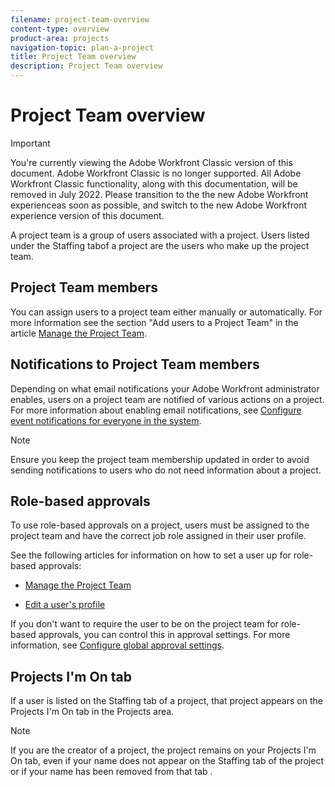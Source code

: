 ```yaml
---
filename: project-team-overview
content-type: overview
product-area: projects
navigation-topic: plan-a-project
title: Project Team overview
description: Project Team overview
---
```


# Project Team overview

>[!IMPORTANT]
>
>You're currently viewing the Adobe Workfront Classic version of this document. Adobe Workfront Classic is no longer supported. All Adobe Workfront Classic functionality, along with this documentation, will be removed in July 2022. Please transition to the the new Adobe Workfront experienceas soon as possible, and switch to the new Adobe Workfront experience version of this document.

<!--
<p data-mc-conditions="QuicksilverOrClassic.Draft mode">(NOTE: This also links here - some information is duplicated between these 2 articles, so update both: https://workfront.zendesk.com/hc/en-us/articles/217238917) </p>
-->

A project team is a group of users associated with a project. Users listed under the Staffing tabof a project are the users who make up the project team.

## Project Team members

You can assign users to a project team either manually or automatically. For more information see the section "Add users to a Project Team" in the article [Manage the Project Team](../../../manage-work/projects/planning-a-project/manage-project-team.md).

## Notifications to Project Team members

Depending on what email notifications your Adobe Workfront administrator enables, users on a project team are notified of various actions on a project. For more information about enabling email notifications, see [Configure event notifications for everyone in the system](../../../administration-and-setup/manage-workfront/emails/configure-event-notifications-for-everyone-in-the-system.md).

>[!NOTE]
>
>Ensure you keep the project team membership updated in order to avoid sending notifications to users who do not need information about a project.

## Role-based approvals

To use role-based approvals on a project, users must be assigned to the project team and have the correct job role assigned in their user profile.

See the following articles for information on how to set a user up for role-based approvals:

* [Manage the Project Team](../../../manage-work/projects/planning-a-project/manage-project-team.md) 
* [Edit a user's profile](../../../administration-and-setup/add-users/create-and-manage-users/edit-a-users-profile.md)

  <!--
  <li data-mc-conditions="QuicksilverOrClassic.Classic,QuicksilverOrClassic.Draft mode"><a href="../../../manage-work/projects/manage-projects/work-in-legacy-team-builder.md" class="MCXref xref" xrefformat="{para}">Work in the Legacy Team Builder</a> </li>
  -->

If you don't want to require the user to be on the project team for role-based approvals, you can control this in approval settings. For more information, see [Configure global approval settings](../../../administration-and-setup/customize-workfront/configure-approval-milestone-processes/establish-approval-settings.md).

## Projects I'm On tab

If a user is listed on the Staffing tab of a project, that project appears on the Projects I'm On tab in the Projects area.

>[!NOTE]
>
>If you are the creator of a project, the project remains on your Projects I'm On tab, even if your name does not appear on the Staffing tab of the project or if your name has been removed from that tab .

